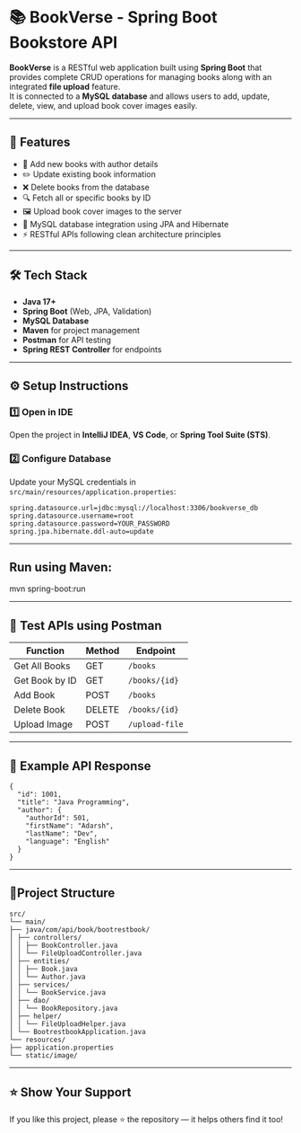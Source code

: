 # 📚 BookVerse - Spring Boot Bookstore API

**BookVerse** is a RESTful web application built using **Spring Boot** that provides complete CRUD operations for managing books along with an integrated **file upload** feature.  
It is connected to a **MySQL database** and allows users to add, update, delete, view, and upload book cover images easily.

---

## 🚀 Features

- 📘 Add new books with author details  
- ✏️ Update existing book information  
- ❌ Delete books from the database  
- 🔍 Fetch all or specific books by ID  
- 🖼️ Upload book cover images to the server  
- 💾 MySQL database integration using JPA and Hibernate  
- ⚡ RESTful APIs following clean architecture principles  

---

## 🛠️ Tech Stack

- **Java 17+**  
- **Spring Boot** (Web, JPA, Validation)  
- **MySQL Database**  
- **Maven** for project management  
- **Postman** for API testing  
- **Spring REST Controller** for endpoints  

---

## ⚙️ Setup Instructions

### 1️⃣ Open in IDE
Open the project in **IntelliJ IDEA**, **VS Code**, or **Spring Tool Suite (STS)**.

### 2️⃣ Configure Database
Update your MySQL credentials in `src/main/resources/application.properties`:
```properties
spring.datasource.url=jdbc:mysql://localhost:3306/bookverse_db
spring.datasource.username=root
spring.datasource.password=YOUR_PASSWORD
spring.jpa.hibernate.ddl-auto=update
```

---

## Run using Maven:

mvn spring-boot:run

---

## 📝 Test APIs using Postman
| Function       | Method | Endpoint       |
| -------------- | ------ | -------------- |
| Get All Books  | GET    | `/books`       |
| Get Book by ID | GET    | `/books/{id}`  |
| Add Book       | POST   | `/books`       |
| Delete Book    | DELETE | `/books/{id}`  |
| Upload Image   | POST   | `/upload-file` |

---

## 📸 Example API Response
```
{
  "id": 1001,
  "title": "Java Programming",
  "author": {
    "authorId": 501,
    "firstName": "Adarsh",
    "lastName": "Dev",
    "language": "English"
  }
}
```

---

## 📂Project Structure

```text
src/
└── main/
├── java/com/api/book/bootrestbook/
│ ├── controllers/
│ │ ├── BookController.java
│ │ └── FileUploadController.java
│ ├── entities/
│ │ ├── Book.java
│ │ └── Author.java
│ ├── services/
│ │ └── BookService.java
│ ├── dao/
│ │ └── BookRepository.java
│ ├── helper/
│ │ └── FileUploadHelper.java
│ └── BootrestbookApplication.java
└── resources/
├── application.properties
└── static/image/
```

---

## ⭐ Show Your Support 

If you like this project, please ⭐ the repository — it helps others find it too!
